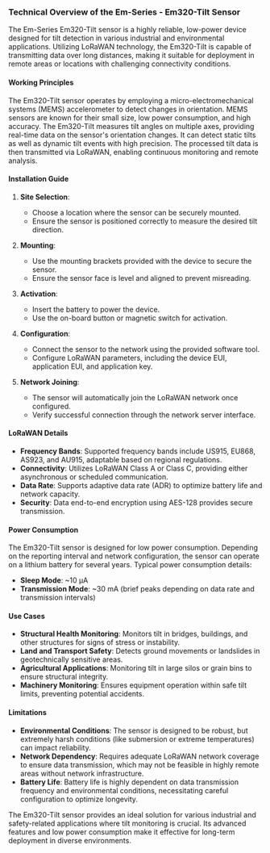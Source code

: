 ### Technical Overview of the Em-Series - Em320-Tilt Sensor

The Em-Series Em320-Tilt sensor is a highly reliable, low-power device designed for tilt detection in various industrial and environmental applications. Utilizing LoRaWAN technology, the Em320-Tilt is capable of transmitting data over long distances, making it suitable for deployment in remote areas or locations with challenging connectivity conditions.

#### Working Principles

The Em320-Tilt sensor operates by employing a micro-electromechanical systems (MEMS) accelerometer to detect changes in orientation. MEMS sensors are known for their small size, low power consumption, and high accuracy. The Em320-Tilt measures tilt angles on multiple axes, providing real-time data on the sensor's orientation changes. It can detect static tilts as well as dynamic tilt events with high precision. The processed tilt data is then transmitted via LoRaWAN, enabling continuous monitoring and remote analysis.

#### Installation Guide

1. **Site Selection**:
   - Choose a location where the sensor can be securely mounted.
   - Ensure the sensor is positioned correctly to measure the desired tilt direction.

2. **Mounting**:
   - Use the mounting brackets provided with the device to secure the sensor.
   - Ensure the sensor face is level and aligned to prevent misreading.

3. **Activation**:
   - Insert the battery to power the device.
   - Use the on-board button or magnetic switch for activation.

4. **Configuration**:
   - Connect the sensor to the network using the provided software tool.
   - Configure LoRaWAN parameters, including the device EUI, application EUI, and application key.

5. **Network Joining**:
   - The sensor will automatically join the LoRaWAN network once configured.
   - Verify successful connection through the network server interface.

#### LoRaWAN Details

- **Frequency Bands**: Supported frequency bands include US915, EU868, AS923, and AU915, adaptable based on regional regulations.
- **Connectivity**: Utilizes LoRaWAN Class A or Class C, providing either asynchronous or scheduled communication.
- **Data Rate**: Supports adaptive data rate (ADR) to optimize battery life and network capacity.
- **Security**: Data end-to-end encryption using AES-128 provides secure transmission.

#### Power Consumption

The Em320-Tilt sensor is designed for low power consumption. Depending on the reporting interval and network configuration, the sensor can operate on a lithium battery for several years. Typical power consumption details:
- **Sleep Mode**: ~10 µA
- **Transmission Mode**: ~30 mA (brief peaks depending on data rate and transmission intervals)

#### Use Cases

- **Structural Health Monitoring**: Monitors tilt in bridges, buildings, and other structures for signs of stress or instability.
- **Land and Transport Safety**: Detects ground movements or landslides in geotechnically sensitive areas.
- **Agricultural Applications**: Monitoring tilt in large silos or grain bins to ensure structural integrity.
- **Machinery Monitoring**: Ensures equipment operation within safe tilt limits, preventing potential accidents.

#### Limitations

- **Environmental Conditions**: The sensor is designed to be robust, but extremely harsh conditions (like submersion or extreme temperatures) can impact reliability.
- **Network Dependency**: Requires adequate LoRaWAN network coverage to ensure data transmission, which may not be feasible in highly remote areas without network infrastructure.
- **Battery Life**: Battery life is highly dependent on data transmission frequency and environmental conditions, necessitating careful configuration to optimize longevity.

The Em320-Tilt sensor provides an ideal solution for various industrial and safety-related applications where tilt monitoring is crucial. Its advanced features and low power consumption make it effective for long-term deployment in diverse environments.